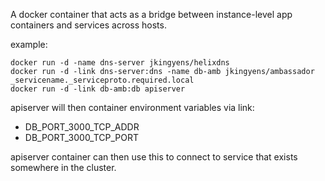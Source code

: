A docker container that acts as a bridge between instance-level app containers and services across hosts.

example:

    docker run -d -name dns-server jkingyens/helixdns
    docker run -d -link dns-server:dns -name db-amb jkingyens/ambassador _servicename._serviceproto.required.local
    docker run -d -link db-amb:db apiserver
    
apiserver will then container environment variables via link:

* DB_PORT_3000_TCP_ADDR
* DB_PORT_3000_TCP_PORT

apiserver container can then use this to connect to service that exists somewhere in the cluster.
